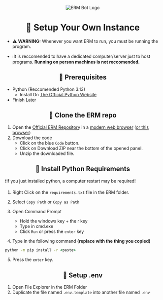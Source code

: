 <p align="center">
  <img src="https://github.com/user-attachments/assets/2c466719-27cf-4b1f-9c4d-390306fb9ab6" alt="ERM Bot Logo">
</p>

<h1 align="center">🤖 Setup Your Own Instance</h1>

* ⚠️ **WARNING:** Whenever you want ERM to run, you must be running the program. 

* ℹ️It is reccomended to have a dedicated computer/server just to host programs. **Running on person machines is not reccomended.**


<h2 align="center">💉 Prerequisites</h2>

* Python (Reccomended Python 3.13)
  * Install On [The Official Python Website](https://www.python.org/downloads/)
* Finish Later

<h2 align="center">🔑 Clone the ERM repo</h2>

1. Open the [Official ERM Repository](https://github.com/mikeyerm/ERM) in a [modern web browser](https://www.mozilla.org/firefox) ([or this browser](https://brave.com/))
2. Download the code
   * Click on the blue `Code` button.
   * Click on Download ZIP near the bottom of the opened panel.
   * Unzip the downloaded file.



<h2 align="center">💽 Install Python Requirements</h2>

❗If you just installed python, a computer restart may be required!

1. Right Click on the `requirements.txt` file in the ERM folder.
2. Select `Copy Path` or `Copy as Path`
3. Open Command Prompt
    * Hold the windows key + the r key
    * Type in cmd.exe
    * Click `Run` or press the `enter` key
  
4. Type in the following command **(replace <paste> with the thing you copied)**
```cmd
python -m pip install -r <paste>
```
5. Press the `enter` key.

<h2 align="center">🔑 Setup .env</h2>

1. Open File Explorer in the ERM Folder
2. Duplicate the file named `.env.template` into another file named `.env`
